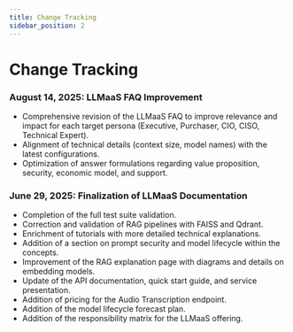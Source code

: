 ```yaml
---
title: Change Tracking
sidebar_position: 2
---
```


# Change Tracking

### August 14, 2025: LLMaaS FAQ Improvement

- Comprehensive revision of the LLMaaS FAQ to improve relevance and impact for each target persona (Executive, Purchaser, CIO, CISO, Technical Expert).
- Alignment of technical details (context size, model names) with the latest configurations.
- Optimization of answer formulations regarding value proposition, security, economic model, and support.

### June 29, 2025: Finalization of LLMaaS Documentation

- Completion of the full test suite validation.
- Correction and validation of RAG pipelines with FAISS and Qdrant.
- Enrichment of tutorials with more detailed technical explanations.
- Addition of a section on prompt security and model lifecycle within the concepts.
- Improvement of the RAG explanation page with diagrams and details on embedding models.
- Update of the API documentation, quick start guide, and service presentation.
- Addition of pricing for the Audio Transcription endpoint.
- Addition of the model lifecycle forecast plan.
- Addition of the responsibility matrix for the LLMaaS offering.